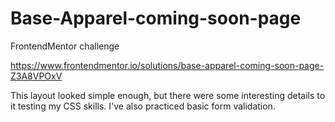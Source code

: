# Base-Apparel-coming-soon-page
FrontendMentor challenge

https://www.frontendmentor.io/solutions/base-apparel-coming-soon-page-Z3A8VPOxV

This layout looked simple enough, but there were some interesting details to it testing my CSS skills. 
I've also practiced basic form validation.
